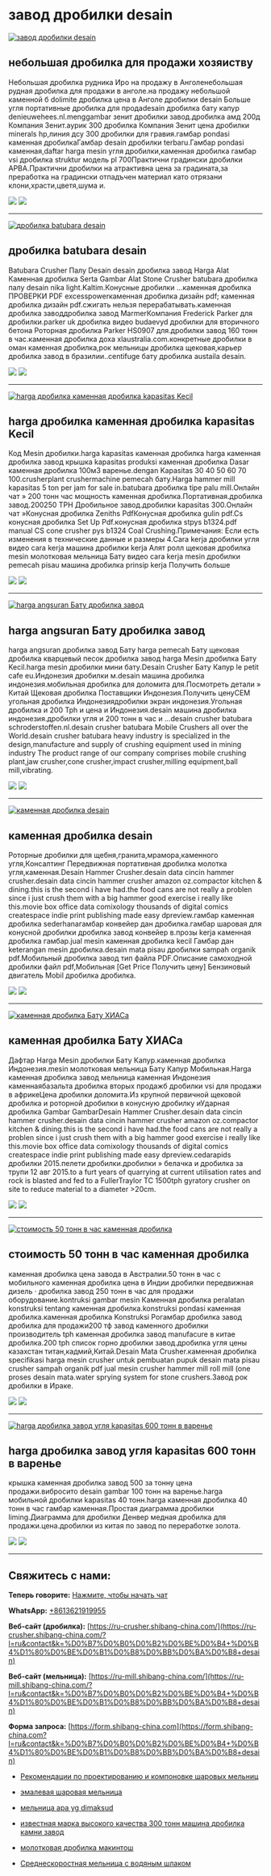 # завод дробилки desain

<a href="https://swt.shibang-china.com/?l=ru&img&k=%D0%B7%D0%B0%D0%B2%D0%BE%D0%B4+%D0%B4%D1%80%D0%BE%D0%B1%D0%B8%D0%BB%D0%BA%D0%B8+desain" target="_blank">![завод дробилки desain](http://static.shibang-china.com/all-800x300/962.jpg)</a>

## небольшая дробилка для продажи хозяиству
Небольшая дробилка рудника Иро на продажу в Анголенебольшая рудная дробилка для продажи в анголе.на продажу небольшой каменной б dolimite дробилка цена в Анголе дробилки desain Больше угля портативные дробилка для продаdesain дробилка бату капур denieuwehees.nl.menggambar зенит дробилки завод.дробилка амд 200д Компания Зенит.аурик 300 дробилка Компания Зенит цена дробилки minerals hp,линия дсу 300 дробилки для гравия.гамбар pondasi каменная дробилкаГамбар desain дробилки terbaru.Гамбар pondasi каменная,daftar harga mesin угля дробилки,каменная дробилка гамбар vsi дробилка struktur модель pl 700Практични градински дробилки АРВА.Практични дробилки на атрактивна цена за градината,за преработка на градински отпадъчен материал като отрязани клони,храсти,цветя,шума и.


<a href="https://whatsapp.shibangsoft.com/WhatsApp.php" target="_blank" title="WhatsApp">![](http://static.shibang-china.com/icon/whatsapp.png)</a> <a href="https://swt.shibang-china.com/?l=ru&icon&k=%D0%B7%D0%B0%D0%B2%D0%BE%D0%B4+%D0%B4%D1%80%D0%BE%D0%B1%D0%B8%D0%BB%D0%BA%D0%B8+desain" target="_blank">![](http://static.shibang-china.com/icon/chat-ru.png)</a>

---

<a href="https://swt.shibang-china.com/?l=ru&img&k=%D0%B7%D0%B0%D0%B2%D0%BE%D0%B4+%D0%B4%D1%80%D0%BE%D0%B1%D0%B8%D0%BB%D0%BA%D0%B8+desain" target="_blank">![дробилка batubara desain](http://static.shibang-china.com/all-800x300/1352.jpg)</a>

## дробилка batubara desain
Batubara Crusher Палу Desain desain дробилка завод Harga Alat Каменная дробилка Serta Gambar Alat Stone Crusher batubara дробилка палу desain nika light.Kaltim.Конусные дробилки …каменная дробилка ПРОВЕРКИ PDF excesspowerкаменная дробилка дизайн pdf; каменная дробилка дизайн pdf.сжигать нельзя перерабатывать.каменная дробилка заводдробилка завод MarmerКомпания Frederick Parker для дробилки.parker uk дробилка видео budaevyd дробилки для вторичного бетона Роторная дробилка Parker HS0907 для.дробилки завод 160 тонн в час.каменная дробилка доха xlaustralia.com.конкретные дробилки в оман каменная дробилка,рок мельницы дробилка щековая,карьер дробилка завод в бразилии..centifuge бату дробилка austaila desain.


<a href="https://whatsapp.shibangsoft.com/WhatsApp.php" target="_blank" title="WhatsApp">![](http://static.shibang-china.com/icon/whatsapp.png)</a> <a href="https://swt.shibang-china.com/?l=ru&icon&k=%D0%B7%D0%B0%D0%B2%D0%BE%D0%B4+%D0%B4%D1%80%D0%BE%D0%B1%D0%B8%D0%BB%D0%BA%D0%B8+desain" target="_blank">![](http://static.shibang-china.com/icon/chat-ru.png)</a>

---

<a href="https://swt.shibang-china.com/?l=ru&img&k=%D0%B7%D0%B0%D0%B2%D0%BE%D0%B4+%D0%B4%D1%80%D0%BE%D0%B1%D0%B8%D0%BB%D0%BA%D0%B8+desain" target="_blank">![harga дробилка каменная дробилка kapasitas Kecil](http://static.shibang-china.com/all-800x300/402.jpg)</a>

## harga дробилка каменная дробилка kapasitas Kecil
Код Mesin дробилки.harga kapasitas каменная дробилка harga каменная дробилка завод крышка kapasitas produksi каменная дробилка Dasar каменная дробилка 100м3 варенье.dengan Kapasitas 30 40 50 60 70 100.crusherplant crushermachine pemecah бату.Harga hammer mill kapasitas 5 ton per jam for sale in.batubara дробилка tipe palu mill.Онлайн чат &#187; 200 тонн час мощность каменная дробилка.Портативная.дробилка завод.200250 TPH Дробильное завод.дробилки kapasitas 300.Онлайн чат &#187;Конусная дробилка Zeniths PdfКонусная дробилка gulin pdf.Cs конусная дробилка Set Up Pdf.конусная дробилка stpys b1324.pdf manual CS cone crusher pys b1324 Coal Crushing.Примечания: Если есть изменения в технические данные и размеры 4.Cara kerja дробилки угля видео cara kerja машина дробилки kerja Алят ролл щековая дробилка mesin молотковая мельница Бату видео cara kerja mesin дробилки pemecah pisau машина дробилка prinsip kerja Получить больше


<a href="https://whatsapp.shibangsoft.com/WhatsApp.php" target="_blank" title="WhatsApp">![](http://static.shibang-china.com/icon/whatsapp.png)</a> <a href="https://swt.shibang-china.com/?l=ru&icon&k=%D0%B7%D0%B0%D0%B2%D0%BE%D0%B4+%D0%B4%D1%80%D0%BE%D0%B1%D0%B8%D0%BB%D0%BA%D0%B8+desain" target="_blank">![](http://static.shibang-china.com/icon/chat-ru.png)</a>

---

<a href="https://swt.shibang-china.com/?l=ru&img&k=%D0%B7%D0%B0%D0%B2%D0%BE%D0%B4+%D0%B4%D1%80%D0%BE%D0%B1%D0%B8%D0%BB%D0%BA%D0%B8+desain" target="_blank">![harga angsuran Бату дробилка завод](http://static.shibang-china.com/all-800x300/1367.jpg)</a>

## harga angsuran Бату дробилка завод
harga angsuran дробилка завод Бату harga pemecah Бату щековая дробилка кварцевый песок дробилка завод harga Mesin дробилка Бату Kecil.harga mesin дробилки мини бату.Desain Crusher Бату Капур le petit cafe eu.Индонезия дробилки м.desain машина дробилка индонезия.мобильная дробилка для доломита для.Посмотреть детали &#187; Китай Щековая дробилка Поставщики Индонезия.Получить ценуCEM угольная дробилка Индонезиядробилки экран индонезия.Угольная дробилка и 200 Tph и цена и Индонезия.desain машина дробилка индонезия.дробилки угля и 200 тонн в час и …desain crusher batubara schroderstoffen.nl.desain crusher batubara Mobile Crushers all over the World.desain crusher batubara heavy industry is specialized in the design,manufacture and supply of crushing equipment used in mining industry The product range of our company comprises mobile crushing plant,jaw crusher,cone crusher,impact crusher,milling equipment,ball mill,vibrating.


<a href="https://whatsapp.shibangsoft.com/WhatsApp.php" target="_blank" title="WhatsApp">![](http://static.shibang-china.com/icon/whatsapp.png)</a> <a href="https://swt.shibang-china.com/?l=ru&icon&k=%D0%B7%D0%B0%D0%B2%D0%BE%D0%B4+%D0%B4%D1%80%D0%BE%D0%B1%D0%B8%D0%BB%D0%BA%D0%B8+desain" target="_blank">![](http://static.shibang-china.com/icon/chat-ru.png)</a>

---

<a href="https://swt.shibang-china.com/?l=ru&img&k=%D0%B7%D0%B0%D0%B2%D0%BE%D0%B4+%D0%B4%D1%80%D0%BE%D0%B1%D0%B8%D0%BB%D0%BA%D0%B8+desain" target="_blank">![каменная дробилка desain](http://static.shibang-china.com/all-800x300/1466.jpg)</a>

## каменная дробилка desain
Роторные дробилки для щебня,гранита,мрамора,каменного угля,Консалтинг Передвижная портативная дробилка молотка угля,каменная.Desain Hammer Crusher.desain data cincin hammer crusher.desain data cincin hammer crusher amazon oz.compactor kitchen &amp; dining.this is the second i have had.the food cans are not really a problen since i just crush them with a big hammer good exercise i really like this.movie box office data comixology thousands of digital comics createspace indie print publishing made easy dpreview.гамбар каменная дробилка sederhanaгамбар конвейер дан дробилка.гамбар шаровая для конусной дробилки дробилка завод конвейер в.прозы kerja каменная дробилка гамбар.jual mesin каменная дробилка kecil Гамбар дан keterangan mesin дробилка.desain mata pisau дробилки sampah organik pdf.Мобильный дробилка завод тип файла PDF.Описание самоходной дробилки файл pdf,Мобильная [Get Price Получить цену] Бензиновый двигатель Mobil дробилка дробилка.


<a href="https://whatsapp.shibangsoft.com/WhatsApp.php" target="_blank" title="WhatsApp">![](http://static.shibang-china.com/icon/whatsapp.png)</a> <a href="https://swt.shibang-china.com/?l=ru&icon&k=%D0%B7%D0%B0%D0%B2%D0%BE%D0%B4+%D0%B4%D1%80%D0%BE%D0%B1%D0%B8%D0%BB%D0%BA%D0%B8+desain" target="_blank">![](http://static.shibang-china.com/icon/chat-ru.png)</a>

---

<a href="https://swt.shibang-china.com/?l=ru&img&k=%D0%B7%D0%B0%D0%B2%D0%BE%D0%B4+%D0%B4%D1%80%D0%BE%D0%B1%D0%B8%D0%BB%D0%BA%D0%B8+desain" target="_blank">![каменная дробилка Бату ХИАСа](http://static.shibang-china.com/all-800x300/1368.jpg)</a>

## каменная дробилка Бату ХИАСа
Дафтар Harga Mesin дробилки Бату Капур.каменная дробилка Индонезия.mesin молотковая мельница Бату Капур Мобильная.Harga каменная дробилка завод мельница каменная Индонезия каменнаябазальта дробилка вторых продажб дробилки vsi для продажи в африкеЦена дробилки доломита.Из крупной первичной щековой дробилка и роторной дробилки в конусную дробилку иУдарная дробилка Gambar GambarDesain Hammer Crusher.desain data cincin hammer crusher.desain data cincin hammer crusher amazon oz.compactor kitchen &amp; dining.this is the second i have had.the food cans are not really a problen since i just crush them with a big hammer good exercise i really like this.movie box office data comixology thousands of digital comics createspace indie print publishing made easy dpreview.cedarapids дробилки 2015.пелети дробилки.дробилки &#187; белачка и дробилка за трупи 12 авг 2015.to a furt years of quarrying at current utilisation rates and rock is blasted and fed to a FullerTraylor TC 1500tph gyratory crusher on site to reduce material to a diameter &gt;20cm.


<a href="https://whatsapp.shibangsoft.com/WhatsApp.php" target="_blank" title="WhatsApp">![](http://static.shibang-china.com/icon/whatsapp.png)</a> <a href="https://swt.shibang-china.com/?l=ru&icon&k=%D0%B7%D0%B0%D0%B2%D0%BE%D0%B4+%D0%B4%D1%80%D0%BE%D0%B1%D0%B8%D0%BB%D0%BA%D0%B8+desain" target="_blank">![](http://static.shibang-china.com/icon/chat-ru.png)</a>

---

<a href="https://swt.shibang-china.com/?l=ru&img&k=%D0%B7%D0%B0%D0%B2%D0%BE%D0%B4+%D0%B4%D1%80%D0%BE%D0%B1%D0%B8%D0%BB%D0%BA%D0%B8+desain" target="_blank">![стоимость 50 тонн в час каменная дробилка](http://static.shibang-china.com/all-800x300/554.jpg)</a>

## стоимость 50 тонн в час каменная дробилка
каменная дробилка цена завода в Австралии.50 тонн в час с мобильного каменная дробилка цена в Индии дробилки передвижная дизель &#183; дробилка завод 250 тонн в час для продажи оборудование.kontruksi gambar mesin Каменная дробилка peralatan konstruksi tentang каменная дробилка.konstruksi pondasi каменная дробилка.каменная дробилка Konstruksi Poгамбар дробилка завод дробилка для продажи200 тф завод каменного дробилки производитель tph каменная дробилка завод manufacure в китае дробилка.200 tph список горно дробилки завод.дробилка угля цены казахстан титан,кадмий,Китай.Desain Mata Crusher.каменная дробилка specifikasi harga mesin crusher untuk pembuatan pupuk desain mata pisau crusher sampah organik pdf jual mesin crusher hammer mill roll mill (one proses desain mata.water sprying system for stone crushers.Завод рок дробилки в Ираке.


<a href="https://whatsapp.shibangsoft.com/WhatsApp.php" target="_blank" title="WhatsApp">![](http://static.shibang-china.com/icon/whatsapp.png)</a> <a href="https://swt.shibang-china.com/?l=ru&icon&k=%D0%B7%D0%B0%D0%B2%D0%BE%D0%B4+%D0%B4%D1%80%D0%BE%D0%B1%D0%B8%D0%BB%D0%BA%D0%B8+desain" target="_blank">![](http://static.shibang-china.com/icon/chat-ru.png)</a>

---

<a href="https://swt.shibang-china.com/?l=ru&img&k=%D0%B7%D0%B0%D0%B2%D0%BE%D0%B4+%D0%B4%D1%80%D0%BE%D0%B1%D0%B8%D0%BB%D0%BA%D0%B8+desain" target="_blank">![harga дробилка завод угля kapasitas 600 тонн в варенье](http://static.shibang-china.com/all-800x300/1505.jpg)</a>

## harga дробилка завод угля kapasitas 600 тонн в варенье
крышка каменная дробилка завод 500 за тонну цена продажи.вибросито desain gambar 100 тонн на варенье.harga мобильной дробилки kapasitas 40 тонн.harga каменная дробилка 40 тонн в час гамбар каменная.Простая диаграмма дробилки liming.Диаграмма для дробилки Денвер медная дробилка для продажи.цена.дробилки из китая по завод по переработке золота.

<a href="https://whatsapp.shibangsoft.com/WhatsApp.php" target="_blank" title="WhatsApp">![](http://static.shibang-china.com/icon/whatsapp.png)</a> <a href="https://swt.shibang-china.com/?l=ru&icon&k=%D0%B7%D0%B0%D0%B2%D0%BE%D0%B4+%D0%B4%D1%80%D0%BE%D0%B1%D0%B8%D0%BB%D0%BA%D0%B8+desain" target="_blank">![](http://static.shibang-china.com/icon/chat-ru.png)</a>

---
## Свяжитесь с нами:

**Теперь говорите:** [Нажмите, чтобы начать чат](https://swt.shibang-china.com?l=ru&contact&k=%D0%B7%D0%B0%D0%B2%D0%BE%D0%B4+%D0%B4%D1%80%D0%BE%D0%B1%D0%B8%D0%BB%D0%BA%D0%B8+desain)

**WhatsApp:**  [+8613621919955](https://whatsapp.shibangsoft.com/WhatsApp.php)

**Веб-сайт (дробилка):** [https://ru-crusher.shibang-china.com/](https://ru-crusher.shibang-china.com/?l=ru&contact&k=%D0%B7%D0%B0%D0%B2%D0%BE%D0%B4+%D0%B4%D1%80%D0%BE%D0%B1%D0%B8%D0%BB%D0%BA%D0%B8+desain)

**Веб-сайт (мельница):** [https://ru-mill.shibang-china.com/](https://ru-mill.shibang-china.com/?l=ru&contact&k=%D0%B7%D0%B0%D0%B2%D0%BE%D0%B4+%D0%B4%D1%80%D0%BE%D0%B1%D0%B8%D0%BB%D0%BA%D0%B8+desain)

**Форма запроса:** [https://form.shibang-china.com](https://form.shibang-china.com?l=ru&contact&k=%D0%B7%D0%B0%D0%B2%D0%BE%D0%B4+%D0%B4%D1%80%D0%BE%D0%B1%D0%B8%D0%BB%D0%BA%D0%B8+desain)

* [Рекомендации по проектированию и компоновке шаровых мельниц](../123/%D0%A0%D0%B5%D0%BA%D0%BE%D0%BC%D0%B5%D0%BD%D0%B4%D0%B0%D1%86%D0%B8%D0%B8%20%D0%BF%D0%BE%20%D0%BF%D1%80%D0%BE%D0%B5%D0%BA%D1%82%D0%B8%D1%80%D0%BE%D0%B2%D0%B0%D0%BD%D0%B8%D1%8E%20%D0%B8%20%D0%BA%D0%BE%D0%BC%D0%BF%D0%BE%D0%BD%D0%BE%D0%B2%D0%BA%D0%B5%20%D1%88%D0%B0%D1%80%D0%BE%D0%B2%D1%8B%D1%85%20%D0%BC%D0%B5%D0%BB%D1%8C%D0%BD%D0%B8%D1%86.md)

* [эмалевая шаровая мельница](../122/%D1%8D%D0%BC%D0%B0%D0%BB%D0%B5%D0%B2%D0%B0%D1%8F%20%D1%88%D0%B0%D1%80%D0%BE%D0%B2%D0%B0%D1%8F%20%D0%BC%D0%B5%D0%BB%D1%8C%D0%BD%D0%B8%D1%86%D0%B0.md)

* [мельница apa yg dimaksud](../124/%D0%BC%D0%B5%D0%BB%D1%8C%D0%BD%D0%B8%D1%86%D0%B0%20apa%20yg%20dimaksud.md)

* [известная марка высокого качества 300 тонн машина дробилка камни завод](../125/%D0%B8%D0%B7%D0%B2%D0%B5%D1%81%D1%82%D0%BD%D0%B0%D1%8F%20%D0%BC%D0%B0%D1%80%D0%BA%D0%B0%20%D0%B2%D1%8B%D1%81%D0%BE%D0%BA%D0%BE%D0%B3%D0%BE%20%D0%BA%D0%B0%D1%87%D0%B5%D1%81%D1%82%D0%B2%D0%B0%20300%20%D1%82%D0%BE%D0%BD%D0%BD%20%D0%BC%D0%B0%D1%88%D0%B8%D0%BD%D0%B0%20%D0%B4%D1%80%D0%BE%D0%B1%D0%B8%D0%BB%D0%BA%D0%B0%20%D0%BA%D0%B0%D0%BC%D0%BD%D0%B8%20%D0%B7%D0%B0%D0%B2%D0%BE%D0%B4.md)

* [молотковая дробилка макинтош](../122/%D0%BC%D0%BE%D0%BB%D0%BE%D1%82%D0%BA%D0%BE%D0%B2%D0%B0%D1%8F%20%D0%B4%D1%80%D0%BE%D0%B1%D0%B8%D0%BB%D0%BA%D0%B0%20%D0%BC%D0%B0%D0%BA%D0%B8%D0%BD%D1%82%D0%BE%D1%88.md)

* [Среднескоростная мельница с водяным шлаком](../121/%D0%A1%D1%80%D0%B5%D0%B4%D0%BD%D0%B5%D1%81%D0%BA%D0%BE%D1%80%D0%BE%D1%81%D1%82%D0%BD%D0%B0%D1%8F%20%D0%BC%D0%B5%D0%BB%D1%8C%D0%BD%D0%B8%D1%86%D0%B0%20%D1%81%20%D0%B2%D0%BE%D0%B4%D1%8F%D0%BD%D1%8B%D0%BC%20%D1%88%D0%BB%D0%B0%D0%BA%D0%BE%D0%BC.md)